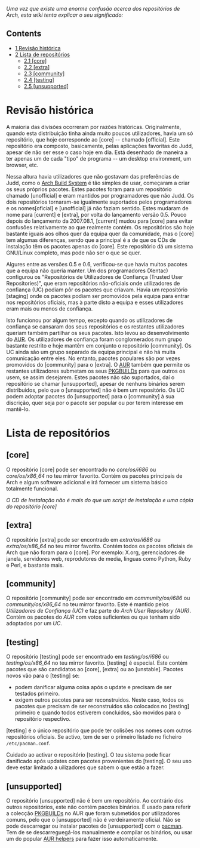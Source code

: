 _Uma vez que existe uma enorme confusão acerca dos repositórios de Arch, esta wiki tenta explicar o seu significado:_

## Contents

*   [1 Revisão histórica](#Revis.C3.A3o_hist.C3.B3rica)
*   [2 Lista de repositórios](#Lista_de_reposit.C3.B3rios)
    *   [2.1 [core]](#.5Bcore.5D)
    *   [2.2 [extra]](#.5Bextra.5D)
    *   [2.3 [community]](#.5Bcommunity.5D)
    *   [2.4 [testing]](#.5Btesting.5D)
    *   [2.5 [unsupported]](#.5Bunsupported.5D)

# Revisão histórica

A maioria das divisões ocorreram por razões históricas. Originalmente, quando esta distribuição tinha ainda muito poucos utilizadores, havia um só repositório, que hoje corresponde ao [core] -- chamado [official]. Este repositório era composto, basicamente, pelas aplicações favoritas do Judd, apesar de não ser esse o caso hoje em dia. Está desenhado de maneira a ter apenas um de cada "tipo" de programa -- um desktop environment, um browser, etc.

Nessa altura havia utilizadores que não gostavam das preferências de Judd, como o [Arch Build System](/index.php/Arch_Build_System "Arch Build System") é tão simples de usar, começaram a criar os seus próprios pacotes. Estes pacotes foram para um repositório chamado [unofficial] e eram mantidos por programadores que não Judd. Os dois repositórios tornaram-se igualmente suportados pelos programadores e os nomes[oficial] e [unofficial] já não faziam sentido. Estes mudaram de nome para [current] e [extra], por volta do lançamento versão 0.5. Pouco depois do lançamento da 2007.08.1, [current] mudou para [core] para evitar confusões relativamente ao que realmente contém. Os repositórios são hoje bastante iguais aos olhos quer da equipa quer da comunidade, mas o [core] tem algumas diferenças, sendo que a principal é a de que os CDs de instalação têm os pacotes apenas do [core]. Este repositório dá um sistema GNU/Linux completo, mas pode não ser o que se quer.

Algures entre as versões 0.5 e 0.6, verificou-se que havia muitos pacotes que a equipa não queria manter. Um dos programadores (Xentac) configurou os "Repositórios de Utilizadores de Confiança (Trusted User Repositories)", que eram repositórios não-oficiais onde utilizadores de confiança (UC) podiam pôr os pacotes que criavam. Havia um repositório [staging] onde os pacotes podiam ser promovidos pela equipa para entrar nos repositórios oficiais, mas à parte disto a equipa e esses utilizadores eram mais ou menos de confiança.

Isto funcionou por algum tempo, excepto quando os utilizadores de confiança se cansaram dos seus repositórios e os restantes utilizadores queriam também partilhar os seus pacotes. Isto levou ao desenvolvimento do [AUR](https://aur.archlinux.org/). Os utilizadores de confiança foram conglomerados num grupo bastante restrito e hoje mantêm em conjunto o repositório [community]. Os UC ainda são um grupo separado da equipa principal e não há muita comunicação entre eles. No entanto, pacotes populares são por vezes promovidos do [community] para o [extra]. O [AUR](https://aur.archlinux.org/) também que permite os restantes utilizadores submetam os seus [PKGBUILDs](/index.php/PKGBUILD "PKGBUILD") para que outros os usem, se assim desejarem. Estes pacotes não são suportados, daí o repositório se chamar [unsupported], apesar de nenhuns binários serem distribuidos, pelo que o [unsupported] não é bem um repositório. Os UC podem adoptar pacotes do [unsupported] para o [community] à sua discrição, quer seja por o pacote ser popular ou por terem interesse em mantê-lo.

# Lista de repositórios

## [core]

O repositório [core] pode ser encontrado no _core/os/i686_ ou _core/os/x86_64_ no teu mirror favorito. Contém os pacotes principais de Arch e algum software adicional e irá fornecer um sistema básico totalmente funcional.

_O CD de Instalação não é mais do que um script de instalação e uma cópia do repositório [core]_

## [extra]

O repositório [extra] pode ser encontrado em _extra/os/i686_ ou _extra/os/x86_64_ no teu mirror favorito. Contém todos os pacotes oficiais de Arch que não foram para o [core]. Por exemplo: X.org, gerenciadores de janela, servidores web, reprodutores de media, línguas como Python, Ruby e Perl, e bastante mais.

## [community]

O repositório [community] pode ser encontrado em _community/os/i686_ ou _community/os/x86_64_ no teu mirror favorito. Este é mantido pelos _Utilizadores de Confiança (UC)_ e faz parte do _Arch User Repository (AUR)_. Contém os pacotes do _AUR_ com votos suficientes ou que tenham sido adoptados por um _UC_.

## [testing]

O repositório [testing] pode ser encontrado em _testing/os/i686_ ou _testing/os/x86_64_ no teu mirror favorito. [testing] é especial. Este contém pacotes que são candidatos ao [core], [extra] ou ao [unstable]. Pacotes novos vão para o [testing] se:

*   podem danificar alguma coisa após o update e precisam de ser testados primeiro.
*   exigem outros pacotes para ser reconstruidos. Neste caso, todos os pacotes que precisam de ser reconstruidos são colocados no [testing] primeiro e quando todos estiverem concluidos, são movidos para o repositório respectivo.

[testing] é o único repositório que pode ter colisões nos nomes com outros repositórios oficiais. Se activo, tem de ser o primeiro listado no ficheiro `/etc/pacman.conf`.

Cuidado ao activar o repositório [testing]. O teu sistema pode ficar danificado após updates com pacotes provenientes do [testing]. O seu uso deve estar limitado a uilizadores que sabem o que estão a fazer.

## [unsupported]

O repositório [unsupported] não é bem um repositório. Ao contrário dos outros repositórios, este não contém pacotes binários. É usado para referir a colecção [PKGBUILDs](/index.php/PKGBUILD "PKGBUILD") no AUR que foram submetidos por utilizadores comuns, pelo que o [unsupported] não é verdeiramente oficial. Não se pode descarregar ou instalar pacotes do [unsupported] com o [pacman](/index.php/Pacman "Pacman"). Tem de se descarreguegá-los manualmente e compilar os binários, ou usar um do popular [AUR helpers](/index.php/AUR_helpers "AUR helpers") para fazer isso automaticamente.